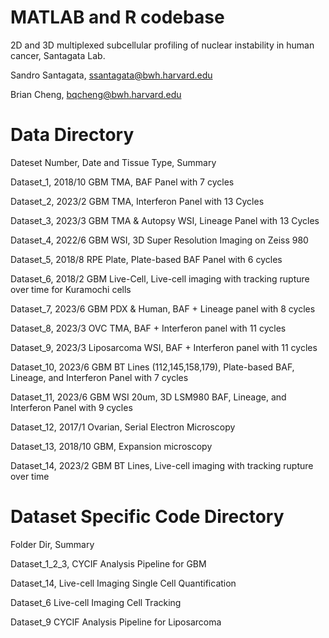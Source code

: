 # MATLAB and R codebase

2D and 3D multiplexed subcellular profiling of nuclear instability in human cancer, Santagata Lab.

Sandro Santagata, ssantagata@bwh.harvard.edu

Brian Cheng, bqcheng@bwh.harvard.edu

# Data Directory
Dateset Number, Date and Tissue Type, Summary

Dataset_1,	              2018/10	GBM TMA, 	                    BAF Panel with 7 cycles

Dataset_2,	              2023/2	GBM TMA, 	                    Interferon Panel with 13 Cycles

Dataset_3,	              2023/3	GBM TMA & Autopsy WSI, 	        Lineage Panel with 13 Cycles

Dataset_4,	              2022/6	GBM WSI,	                    3D Super Resolution Imaging on Zeiss 980

Dataset_5,	              2018/8	RPE Plate,	                    Plate-based BAF Panel with 6 cycles

Dataset_6,	              2018/2	GBM Live-Cell,	        Live-cell imaging with tracking rupture over time for Kuramochi cells

Dataset_7,	              2023/6	GBM PDX & Human,                 BAF + Lineage panel with 8 cycles

Dataset_8,	              2023/3	OVC TMA,	                    BAF + Interferon panel with 11 cycles

Dataset_9,	              2023/3	Liposarcoma WSI,	        BAF + Interferon panel with 11 cycles

Dataset_10,	              2023/6	GBM BT Lines (112,145,158,179),  Plate-based BAF, Lineage, and Interferon Panel with 7 cycles

Dataset_11,	              2023/6	GBM WSI 20um,	        3D LSM980 BAF, Lineage, and Interferon Panel with 9 cycles

Dataset_12,	              2017/1	Ovarian,	                    Serial Electron Microscopy

Dataset_13,	              2018/10	GBM,	                    Expansion microscopy

Dataset_14,	              2023/2	GBM BT Lines,	        Live-cell imaging with tracking rupture over time

# Dataset Specific Code Directory

Folder Dir, Summary

Dataset_1_2_3,      CYCIF Analysis Pipeline for GBM 

Dataset_14,         Live-cell Imaging Single Cell Quantification

Dataset_6          Live-cell Imaging Cell Tracking

Dataset_9          CYCIF Analysis Pipeline for Liposarcoma 
